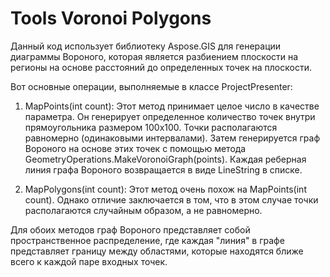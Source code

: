 ﻿
# Tools Voronoi Polygons

Данный код использует библиотеку Aspose.GIS для генерации диаграммы Вороного, которая является разбиением плоскости на регионы на основе расстояний до определенных точек на плоскости.

Вот основные операции, выполняемые в классе ProjectPresenter:

1. MapPoints(int count): Этот метод принимает целое число в качестве параметра. Он генерирует определенное количество точек внутри прямоугольника размером 100x100. Точки располагаются равномерно (одинаковыми интервалами). Затем генерируется граф Вороного на основе этих точек с помощью метода GeometryOperations.MakeVoronoiGraph(points). Каждая реберная линия графа Вороного возвращается в виде LineString в списке.

2. MapPolygons(int count): Этот метод очень похож на MapPoints(int count). Однако отличие заключается в том, что в этом случае точки располагаются случайным образом, а не равномерно.

Для обоих методов граф Вороного представляет собой пространственное распределение, где каждая "линия" в графе представляет границу между областями, которые находятся ближе всего к каждой паре входных точек.
